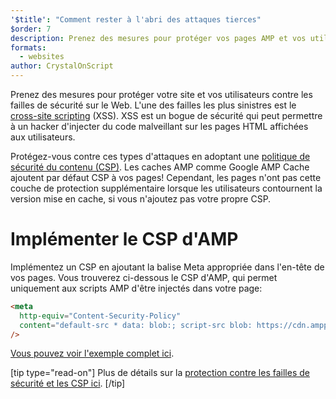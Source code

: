 ```yaml
---
'$title': "Comment rester à l'abri des attaques tierces"
$order: 7
description: Prenez des mesures pour protéger vos pages AMP et vos utilisateurs contre les failles de sécurité sur le Web
formats:
  - websites
author: CrystalOnScript
---
```


Prenez des mesures pour protéger votre site et vos utilisateurs contre les failles de sécurité sur le Web. L'une des failles les plus sinistres est le [cross-site scripting](https://www.google.com/about/appsecurity/learning/xss/) (XSS). XSS est un bogue de sécurité qui peut permettre à un hacker d'injecter du code malveillant sur les pages HTML affichées aux utilisateurs.

Protégez-vous contre ces types d'attaques en adoptant une [politique de sécurité du contenu (CSP)](https://csp.withgoogle.com/docs/index.html). Les caches AMP comme Google AMP Cache ajoutent par défaut CSP à vos pages! Cependant, les pages n'ont pas cette couche de protection supplémentaire lorsque les utilisateurs contournent la version mise en cache, si vous n'ajoutez pas votre propre CSP.

# Implémenter le CSP d'AMP

Implémentez un CSP en ajoutant la balise Meta appropriée dans l'en-tête de vos pages. Vous trouverez ci-dessous le CSP d'AMP, qui permet uniquement aux scripts AMP d'être injectés dans votre page:

```html
<meta
  http-equiv="Content-Security-Policy"
  content="default-src * data: blob:; script-src blob: https://cdn.ampproject.org/v0.js https://cdn.ampproject.org/v0/ https://cdn.ampproject.org/viewer/ https://cdn.ampproject.org/rtv/; object-src 'none'; style-src 'unsafe-inline' https://cdn.ampproject.org/rtv/ https://cdn.materialdesignicons.com https://cloud.typography.com https://fast.fonts.net https://fonts.googleapis.com https://maxcdn.bootstrapcdn.com https://p.typekit.net https://use.fontawesome.com https://use.typekit.net; report-uri https://csp-collector.appspot.com/csp/amp"
/>
```

[Vous pouvez voir l'exemple complet ici](https://github.com/ampproject/amphtml/blob/main/examples/csp.amp.html).

[tip type="read-on"] Plus de détails sur la [protection contre les failles de sécurité et les CSP ici](https://developer.mozilla.org/en-US/docs/Web/HTTP/CSP). [/tip]
